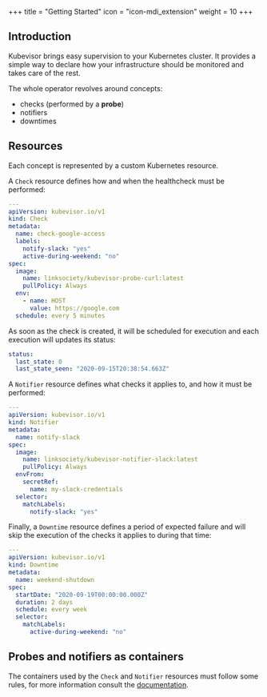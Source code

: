 +++
title = "Getting Started"
icon = "icon-mdi_extension"
weight = 10
+++

## Introduction

Kubevisor brings easy supervision to your Kubernetes cluster.
It provides a simple way to declare how your infrastructure should be monitored
and takes care of the rest.

The whole operator revolves around concepts:

 - checks (performed by a **probe**)
 - notifiers
 - downtimes

## Resources

Each concept is represented by a custom Kubernetes resource.

A `Check` resource defines how and when the healthcheck must be performed:

```yaml
---
apiVersion: kubevisor.io/v1
kind: Check
metadata:
  name: check-google-access
  labels:
    notify-slack: "yes"
    active-during-weekend: "no"
spec:
  image:
    name: linksociety/kubevisor-probe-curl:latest
    pullPolicy: Always
  env:
    - name: HOST
      value: https://google.com
  schedule: every 5 minutes
```

As soon as the check is created, it will be scheduled for execution and each
execution will updates its status:

```yaml
status:
  last_state: 0
  last_state_seen: "2020-09-15T20:38:54.663Z"
```

A `Notifier` resource defines what checks it applies to, and how it must be
performed:

```yaml
---
apiVersion: kubevisor.io/v1
kind: Notifier
metadata:
  name: notify-slack
spec:
  image:
    name: linksociety/kubevisor-notifier-slack:latest
    pullPolicy: Always
  envFrom:
    secretRef:
      name: my-slack-credentials
  selector:
    matchLabels:
      notify-slack: "yes"
```

Finally, a `Downtime` resource defines a period of expected failure and will
skip the execution of the checks it applies to during that time:

```yaml
---
apiVersion: kubevisor.io/v1
kind: Downtime
metadata:
  name: weekend-shutdown
spec:
  startDate: "2020-09-19T00:00:00.000Z"
  duration: 2 days
  schedule: every week
  selector:
    matchLabels:
      active-during-weekend: "no"
```

## Probes and notifiers as containers

The containers used by the `Check` and `Notifier` resources must follow some
rules, for more information consult the [documentation](/docs/container-contract/).
